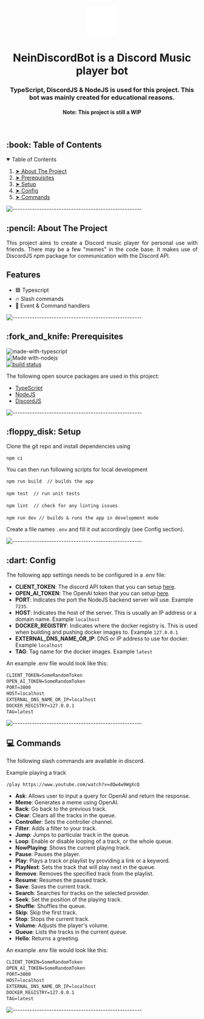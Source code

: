 <p align="center"> 
  <img src="https://github.com/devicons/devicon/blob/master/icons/discordjs/discordjs-plain.svg" alt="NeinDiscordBot" width="80px" height="80px">
</p>
<h1 align="center"> NeinDiscordBot is a Discord Music player bot </h1>
<h3 align="center"> TypeScript, DiscordJS & NodeJS is used for this project. This bot was mainly created for educational reasons. </h3>  
<h4 align="center"> Note: This project is still a WIP </h4>  
</br>

<!-- TABLE OF CONTENTS -->
<h2 id="table-of-contents"> :book: Table of Contents</h2>

<details open="open">
  <summary>Table of Contents</summary>
  <ol>
    <li><a href="#about-the-project"> ➤ About The Project</a></li>
    <li><a href="#prerequisites"> ➤ Prerequisites</a></li>
    <li><a href="#setup"> ➤ Setup</a></li>
    <li><a href="#config"> ➤ Config</a></li>
    <li><a href="#commands"> ➤ Commands</a></li>
  </ol>
</details>

![-----------------------------------------------------](https://raw.githubusercontent.com/andreasbm/readme/master/assets/lines/rainbow.png)

<!-- ABOUT THE PROJECT -->
<h2 id="about-the-project"> :pencil: About The Project</h2>

<p align="justify"> 
  This project aims to create a Discord music player for personal use with friends. There may be a few "memes" in the code base. It makes use of DiscordJS npm package for communication with the Discord API.
</p>

## Features
* 🟦 Typescript
* 🔥 Slash commands
* 💪 Event & Command handlers

![-----------------------------------------------------](https://raw.githubusercontent.com/andreasbm/readme/master/assets/lines/rainbow.png)

<!-- PREREQUISITES -->
<h2 id="prerequisites"> :fork_and_knife: Prerequisites</h2>

![made-with-typescript](https://img.shields.io/badge/TypeScript-007ACC?style=for-the-badge&logo=typescript&logoColor=white) <br>
![Made with-nodejs](https://img.shields.io/badge/Node.js-43853D?style=for-the-badge&logo=node.js&logoColor=white) <br>
[![build status][buildstatus-image]][buildstatus-url]

[buildstatus-image]: https://github.com/ChristopherVR/NeinDiscordBot/blob/main/.github/workflows/badge.svg
[buildstatus-url]: https://github.com/ChristopherVR/NeinDiscordBot/actions

<!--This project is written mainly in C# and JavaScript programming languages. <br>-->
The following open source packages are used in this project:
* <a href="https://www.typescriptlang.org/"> TypeScript</a> 
* <a href="https://nodejs.org/en/"> NodeJS</a> 
* <a href="https://discord.js.org/#/"> DiscordJS</a> 
 
![-----------------------------------------------------](https://raw.githubusercontent.com/andreasbm/readme/master/assets/lines/rainbow.png)

<!-- SETUP -->
<h2 id="setup"> :floppy_disk: Setup</h2>
<p> 
Clone the git repo and install dependencies using

```
npm ci
```


You can then run following scripts for local development

```
npm run build  // builds the app 

npm test  // run unit tests

npm lint  // check for any linting issues

npm run dev // builds & runs the app in development mode
```

Create a file names `.env` and fill it out accordingly (see Config section).

</p>

![-----------------------------------------------------](https://raw.githubusercontent.com/andreasbm/readme/master/assets/lines/rainbow.png)

<!-- ROADMAP -->
<h2 id="config"> :dart: Config</h2>

<p align="justify"> 
The following app settings needs to be configured in a .env file:

* **CLIENT_TOKEN**: The discord API token that you can setup <a href="https://discord.com/developers/docs/intro"> here</a>.
* **OPEN_AI_TOKEN**: The OpenAI token that you can setup  <a href="https://openai.com/api/"> here</a>.
* **PORT**: Indicates the port the NodeJS backend server will use. Example `7235`.
* **HOST**: Indicates the host of the server. This is usually an IP address or a domain name. Example `localhost`
* **DOCKER_REGISTRY**: Indicates where the docker registry is. This is used when building and pushing docker images to. Example `127.0.0.1` 
* **EXTERNAL_DNS_NAME_OR_IP**: DNS or IP address to use for docker. Example `localhost`
* **TAG**: Tag name for the docker images. Example `latest`

An example .env file would look like this:
```
CLIENT_TOKEN=SomeRandomToken
OPEN_AI_TOKEN=SomeRandomToken
PORT=3000
HOST=localhost
EXTERNAL_DNS_NAME_OR_IP=localhost
DOCKER_REGISTRY=127.0.0.1
TAG=latest
```
</p>

![-----------------------------------------------------](https://raw.githubusercontent.com/andreasbm/readme/master/assets/lines/rainbow.png)

<!-- COMMANDS -->
<h2 id="commands"> 💻 Commands</h2>

<p align="justify"> 
The following slash commands are available in discord.

Example playing a track

```
/play https://www.youtube.com/watch?v=dQw4w9WgXcQ
```

* **Ask**: Allows user to input a query for OpenAI and return the response.
* **Meme**: Generates a meme using OpenAI.
* **Back**: Go back to the previous track.
* **Clear**: Clears all the tracks in the queue.
* **Controller**: Sets the controller channel. 
* **Filter**: Adds a filter to your track.
* **Jump**: Jumps to particular track in the queue.
* **Loop**: Enable or disable looping of a track, or the whole queue.
* **NowPlaying**: Shows the current playing track.
* **Pause**: Pauses the player.
* **Play**: Plays a track or playlist by providing a link or a keyword.
* **PlayNext**: Sets the track that will play next in the queue.
* **Remove**: Removes the specified track from the playlist.
* **Resume**: Resumes the paused track.
* **Save**: Saves the current track.
* **Search**: Searches for tracks on the selected provider.
* **Seek**: Set the position of the playing track.
* **Shuffle**: Shuffles the queue.
* **Skip**: Skip the first track.
* **Stop**: Stops the current track.
* **Volume**: Adjusts the player's volume.
* **Queue**: Lists the tracks in the current queue.
* **Hello**: Returns a greeting.


An example .env file would look like this:
```
CLIENT_TOKEN=SomeRandomToken
OPEN_AI_TOKEN=SomeRandomToken
PORT=3000
HOST=localhost
EXTERNAL_DNS_NAME_OR_IP=localhost
DOCKER_REGISTRY=127.0.0.1
TAG=latest
```
</p>

![-----------------------------------------------------](https://raw.githubusercontent.com/andreasbm/readme/master/assets/lines/rainbow.png)
